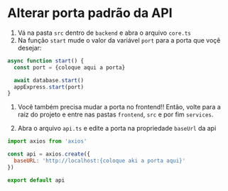 # Alterar porta padrão da API

1. Vá na pasta `src` dentro de `backend` e abra o arquivo `core.ts`
2. Na função `start` mude o valor da variável `port` para a porta que voçê desejar:

```js
async function start() {
  const port = {coloque aqui a porta}

  await database.start()
  appExpress.start(port)
}
```

1. Você também precisa mudar a porta no frontend!! Então, volte para a raiz do projeto e entre nas pastas `frontend`, `src` e por fim `services`.

2. Abra o arquivo `api.ts` e edite a porta na propriedade `baseUrl` da api

```js
import axios from 'axios'

const api = axios.create({
  baseURL: 'http://localhost:{coloque aki a porta aqui}'
})

export default api
```
